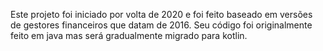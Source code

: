 Este projeto foi iniciado por volta de 2020 e foi feito baseado em versões de gestores financeiros que datam de 2016.
Seu código foi originalmente feito em java mas será gradualmente migrado para kotlin.